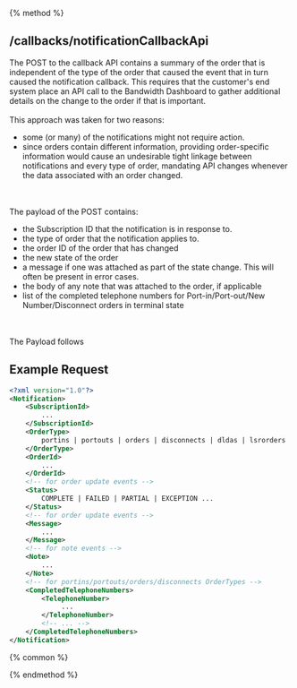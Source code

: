 {% method %}
## /callbacks/notificationCallbackApi

The POST to the callback API contains a summary of the order that is independent of the type of the order that caused the event that in turn caused the notification callback.  This requires that the customer's end system place an API call to the Bandwidth Dashboard to gather additional details on the change to the order if that is important.  <br><br>
This approach was taken for two reasons:
<ul>
<li>some (or many) of the notifications might not require action.</li>
<li>since orders contain different information, providing order-specific information would cause an undesirable tight linkage between notifications and every type of order, mandating API changes whenever the data associated with an order changed. </li>
</ul><br><br>
The payload of the POST contains:
<ul>
<li> the Subscription ID that the notification is in response to.</li>
<li> the type of order that the notification applies to.</li>
<li> the order ID of the order that has changed </li>
<li> the new state of the order </li>
<li> a message if one was attached as part of the state change.  This will often be present in error cases.</li>
<li> the body of any note that was attached to the order, if applicable</li>
<li> list of the completed telephone numbers for Port-in/Port-out/New Number/Disconnect orders in terminal state</li>
</ul><br><br>
The Payload follows








## Example Request
```xml
<?xml version="1.0"?>
<Notification>
    <SubscriptionId>
        ...
    </SubscriptionId>
    <OrderType>
        portins | portouts | orders | disconnects | dldas | lsrorders | e911s | tnoptions
    </OrderType>
    <OrderId>
        ...
    </OrderId>
    <!-- for order update events -->
    <Status>
        COMPLETE | FAILED | PARTIAL | EXCEPTION ... 
    </Status>
    <!-- for order update events -->
    <Message>
        ...
    </Message>
    <!-- for note events -->
    <Note>
        ...
    </Note>
    <!-- for portins/portouts/orders/disconnects OrderTypes -->
    <CompletedTelephoneNumbers>
        <TelephoneNumber>
             ... 
        </TelephoneNumber>
        <!-- ... -->
    </CompletedTelephoneNumbers>
</Notification>
```


{% common %}



{% endmethod %}